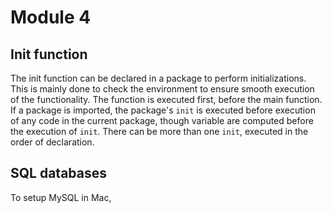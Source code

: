 # Module 4

## Init function
The init function can be declared in a package to perform initializations. This is mainly done to check the environment 
to ensure smooth execution of the functionality. The function is executed first, before the main function. If a package 
is imported, the package's ```init``` is executed before execution of any code in the current package, though variable are 
computed before the execution of ```init```. There can be more than one ```init```, executed in the order of declaration.

## SQL databases
To setup MySQL in Mac,  